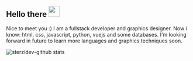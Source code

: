 ## Hello there <img src="https://raw.githubusercontent.com/MartinHeinz/MartinHeinz/master/wave.gif" width="30px">
Nice to meet you :) I am a fullstack developer and graphics designer. Now i know: html, css, javascript, python, vuejs and some databases. I'm looking forward in future to learn more languages and graphics techniques soon.

![sterzidev-github stats](https://github-readme-stats.vercel.app/api?username=sterzidev&show_icons=true&theme=tokyonight)
